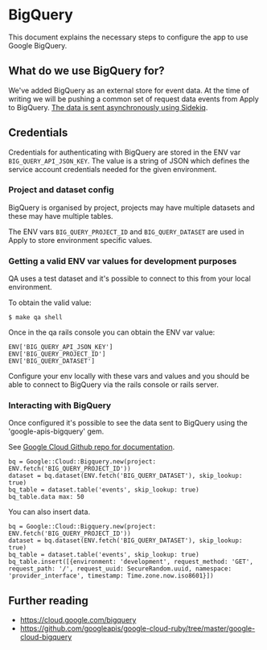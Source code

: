 # BigQuery

This document explains the necessary steps to configure the app to use Google BigQuery.

## What do we use BigQuery for?

We've added BigQuery as an external store for event data. At the time of writing we will be pushing a common set of request data events from Apply to BigQuery.
[The data is sent asynchronously using Sidekiq](https://github.com/DFE-Digital/apply-for-teacher-training/blob/main/app/workers/send_request_events_to_bigquery.rb).


## Credentials

Credentials for authenticating with BigQuery are stored in the ENV var `BIG_QUERY_API_JSON_KEY`.
The value is a string of JSON which defines the service account credentials needed for the given environment.


### Project and dataset config

BigQuery is organised by project, projects may have multiple datasets and these may have multiple tables.

The ENV vars `BIG_QUERY_PROJECT_ID` and `BIG_QUERY_DATASET` are used in Apply to store environment specific values.


### Getting a valid ENV var values for development purposes

QA uses a test dataset and it's possible to connect to this from your local environment.

To obtain the valid value:

```
$ make qa shell
```

Once in the qa rails console you can obtain the ENV var value:

```
ENV['BIG_QUERY_API_JSON_KEY']
ENV['BIG_QUERY_PROJECT_ID']
ENV['BIG_QUERY_DATASET']
```

Configure your env locally with these vars and values and you should be able to connect to BigQuery via the rails console or rails server.


### Interacting with BigQuery

Once configured it's possible to see the data sent to BigQuery using the 'google-apis-bigquery' gem. 

See [Google Cloud Github repo for documentation](https://github.com/googleapis/google-cloud-ruby/tree/master/google-cloud-bigquery).

```
bq = Google::Cloud::Bigquery.new(project: ENV.fetch('BIG_QUERY_PROJECT_ID'))
dataset = bq.dataset(ENV.fetch('BIG_QUERY_DATASET'), skip_lookup: true)
bq_table = dataset.table('events', skip_lookup: true)
bq_table.data max: 50
```

You can also insert data.

```
bq = Google::Cloud::Bigquery.new(project: ENV.fetch('BIG_QUERY_PROJECT_ID'))
dataset = bq.dataset(ENV.fetch('BIG_QUERY_DATASET'), skip_lookup: true)
bq_table = dataset.table('events', skip_lookup: true)
bq_table.insert([{environment: 'development', request_method: 'GET', request_path: '/', request_uuid: SecureRandom.uuid, namespace: 'provider_interface', timestamp: Time.zone.now.iso8601}])
```

## Further reading

- https://cloud.google.com/bigquery
- https://github.com/googleapis/google-cloud-ruby/tree/master/google-cloud-bigquery

